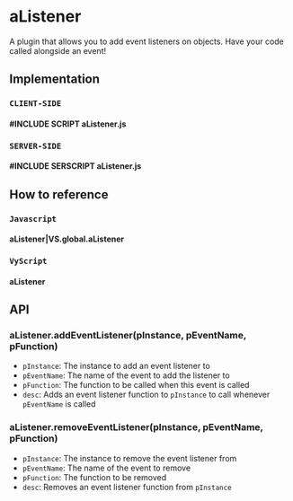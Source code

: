 # aListener
A plugin that allows you to add event listeners on objects. Have your code called alongside an event!

## Implementation 

### `CLIENT-SIDE`  
#### #INCLUDE SCRIPT aListener.js  
### `SERVER-SIDE` 
#### #INCLUDE SERSCRIPT aListener.js  

## How to reference  
### `Javascript`
#### aListener|VS.global.aListener  
  
### `VyScript`  
#### aListener

## API   

###  aListener.addEventListener(pInstance, pEventName, pFunction)
   - `pInstance`: The instance to add an event listener to  
   - `pEventName`: The name of the event to add the listener to  
   - `pFunction`: The function to be called when this event is called  
   - `desc`: Adds an event listener function to `pInstance` to call whenever `pEventName` is called  

###  aListener.removeEventListener(pInstance, pEventName, pFunction)   
   - `pInstance`: The instance to remove the event listener from  
   - `pEventName`: The name of the event to remove  
   - `pFunction`: The function to be removed  
   - `desc`: Removes an event listener function from `pInstance`   

